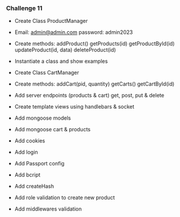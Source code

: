 ### Challenge 11

- Create Class ProductManager

- Email: admin@admin.com password: admin2023

- Create methods:
addProduct()
getProducts(id)
getProductById(id)
updateProduct(id, data)
deleteProduct(id)

- Instantiate a class and show examples

- Create Class CartManager

- Create methods:
addCart(pid, quantity)
getCarts()
getCartById(id)

- Add server endpoints (products & cart)
get, post, put & delete

- Create template views using handlebars & socket

- Add mongoose models
- Add mongoose cart & products
- Add cookies
- Add login
- Add Passport config
- Add bcript
- Add createHash
- Add role validation to create new product
- Add middlewares validation